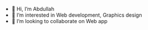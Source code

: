 - 👋 Hi, I’m Abdullah
- 👀 I’m interested in Web development, Graphics design
- 💞️ I’m looking to collaborate on Web app
